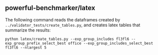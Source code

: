 ## powerful-benchmarker/latex

The following command reads the dataframes created by `../validator_tests/create_tables.py`, and creates latex tables that summarize the results:

```
python latex/create_tables.py --exp_group_includes fl3fl6 --exp_group_prefix_select_best office --exp_group_includes_select_best fl3fl6 --nlargest 5
```